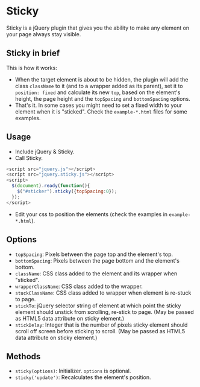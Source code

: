 # Sticky

Sticky is a jQuery plugin that gives you the ability to make any element on your page always stay visible.

## Sticky in brief

This is how it works:

- When the target element is about to be hidden, the plugin will add the class `className` to it (and to a wrapper added as its parent), set it to `position: fixed` and calculate its new `top`, based on the element's height, the page height and the `topSpacing` and `bottomSpacing` options.
- That's it. In some cases you might need to set a fixed width to your element when it is "sticked". Check the `example-*.html` files for some examples.

## Usage

- Include jQuery & Sticky.
- Call Sticky.

```javascript
<script src="jquery.js"></script>
<script src="jquery.sticky.js"></script>
<script>
  $(document).ready(function(){
    $("#sticker").sticky({topSpacing:0});
  });
</script>
```

- Edit your css to position the elements (check the examples in `example-*.html`).

## Options

- `topSpacing`: Pixels between the page top and the element's top.
- `bottomSpacing`: Pixels between the page bottom and the element's bottom.
- `className`: CSS class added to the element and its wrapper when "sticked".
- `wrapperClassName`: CSS class added to the wrapper.
- `stuckClassName`: CSS class added to wrapper when element is re-stuck to page.
- `stickTo`: jQuery selector string of element at which point the sticky element should unstick from scrolling, re-stick to page. (May be passed as HTML5 data attribute on sticky element.)
- `stickDelay`: Integer that is the number of pixels sticky element should scroll off screen before sticking to scroll. (May be passed as HTML5 data attribute on sticky element.)

## Methods

- `sticky(options)`: Initializer. `options` is optional.
- `sticky('update')`: Recalculates the element's position.
 